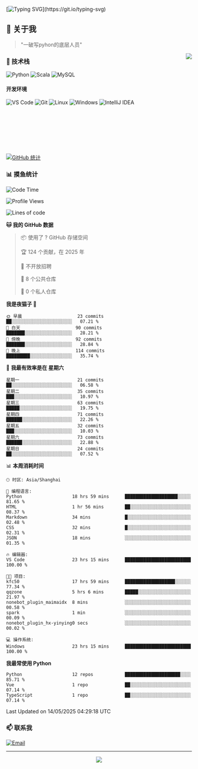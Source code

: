 [![Typing SVG](https://readme-typing-svg.herokuapp.com?font=Fira+Code&pause=1000&color=36BCF7&random=false&width=435&lines=print(%22Hello%2C+World!%22);%23+Welcome+to+my+code+space+%F0%9F%90%8D)](https://git.io/typing-svg)

## 🌟 关于我

> "一破写pyhon的底层人员"

<img align="right" src="https://github-readme-stats.vercel.app/api/top-langs/?username=huanxin996&theme=tokyonight" />

### 🎯 技术栈

![Python](https://img.shields.io/badge/Python-Expert-3776AB?style=for-the-badge&logo=python&logoColor=white)
![Scala](https://img.shields.io/badge/Scala-Expert-DC322F?style=for-the-badge&logo=scala&logoColor=white)
![MySQL](https://img.shields.io/badge/MySQL-Expert-4479A1?style=for-the-badge&logo=mysql&logoColor=white)

#### 开发环境

![VS Code](https://img.shields.io/badge/VS_Code-007ACC?style=for-the-badge&logo=visual-studio-code&logoColor=white)
![Git](https://img.shields.io/badge/Git-F05032?style=for-the-badge&logo=git&logoColor=white)
![Linux](https://img.shields.io/badge/Linux-FCC624?style=for-the-badge&logo=linux&logoColor=black)
![Windows](https://img.shields.io/badge/Windows_11-0078D4?style=for-the-badge&logo=windows11&logoColor=white)
![IntelliJ IDEA](https://img.shields.io/badge/IntelliJ_IDEA-000000?style=for-the-badge&logo=intellij-idea&logoColor=white)

<br/><br/><br/><br/><br/><br/>

  
[![GitHub 统计](https://github-readme-stats.vercel.app/api?username=huanxin996&show_icons=true&theme=tokyonight)](https://github.com/huanxin996)

### 📊 摸鱼统计

<!--START_SECTION:waka-->
![Code Time](http://img.shields.io/badge/Code%20Time-142%20hrs%2016%20mins-blue)

![Profile Views](http://img.shields.io/badge/%E4%B8%AA%E4%BA%BA%E8%B5%84%E6%96%99%E8%A7%82%E7%9C%8B%E6%AC%A1%E6%95%B0-8-blue)

![Lines of code](https://img.shields.io/badge/%E4%BB%8E%E3%80%8CHello%20World%E3%80%8D%E8%B5%B7%E6%88%91%E5%B7%B2%E7%BB%8F%E5%86%99%E4%BA%86-2.5%20million%20%E8%A1%8C%E4%BB%A3%E7%A0%81-blue)

**🐱 我的 GitHub 数据** 

> 📦  使用了 ? GitHub 存储空间 
 > 
> 🏆 124 个贡献，在 2025 年
 > 
> 🚫 不开放招聘
 > 
> 📜 8 个公共仓库 
 > 
> 🔑 0 个私人仓库 
 > 
**我是夜猫子 🦉** 

```text
🌞 早晨                     23 commits          ██░░░░░░░░░░░░░░░░░░░░░░░   07.21 % 
🌆 白天                     90 commits          ███████░░░░░░░░░░░░░░░░░░   28.21 % 
🌃 傍晚                     92 commits          ███████░░░░░░░░░░░░░░░░░░   28.84 % 
🌙 晚上                     114 commits         █████████░░░░░░░░░░░░░░░░   35.74 % 
```
📅 **我最有效率是在 星期六** 

```text
星期一                      21 commits          ██░░░░░░░░░░░░░░░░░░░░░░░   06.58 % 
星期二                      35 commits          ███░░░░░░░░░░░░░░░░░░░░░░   10.97 % 
星期三                      63 commits          █████░░░░░░░░░░░░░░░░░░░░   19.75 % 
星期四                      71 commits          ██████░░░░░░░░░░░░░░░░░░░   22.26 % 
星期五                      32 commits          ███░░░░░░░░░░░░░░░░░░░░░░   10.03 % 
星期六                      73 commits          ██████░░░░░░░░░░░░░░░░░░░   22.88 % 
星期日                      24 commits          ██░░░░░░░░░░░░░░░░░░░░░░░   07.52 % 
```


📊 **本周消耗时间** 

```text
🕑︎ 时区: Asia/Shanghai

💬 编程语言: 
Python                   18 hrs 59 mins      ████████████████████░░░░░   81.65 % 
HTML                     1 hr 56 mins        ██░░░░░░░░░░░░░░░░░░░░░░░   08.37 % 
Markdown                 34 mins             █░░░░░░░░░░░░░░░░░░░░░░░░   02.48 % 
CSS                      32 mins             █░░░░░░░░░░░░░░░░░░░░░░░░   02.31 % 
JSON                     18 mins             ░░░░░░░░░░░░░░░░░░░░░░░░░   01.35 % 

🔥 编辑器: 
VS Code                  23 hrs 15 mins      █████████████████████████   100.00 % 

🐱‍💻 项目: 
kfc50                    17 hrs 59 mins      ███████████████████░░░░░░   77.34 % 
qqzone                   5 hrs 6 mins        █████░░░░░░░░░░░░░░░░░░░░   21.97 % 
nonebot_plugin_maimaidx  8 mins              ░░░░░░░░░░░░░░░░░░░░░░░░░   00.58 % 
spark                    1 min               ░░░░░░░░░░░░░░░░░░░░░░░░░   00.09 % 
nonebot_plugin_hx-yinying0 secs              ░░░░░░░░░░░░░░░░░░░░░░░░░   00.02 % 

💻 操作系统: 
Windows                  23 hrs 15 mins      █████████████████████████   100.00 % 
```

**我最常使用 Python** 

```text
Python                   12 repos            █████████████████████░░░░   85.71 % 
Vue                      1 repo              ██░░░░░░░░░░░░░░░░░░░░░░░   07.14 % 
TypeScript               1 repo              ██░░░░░░░░░░░░░░░░░░░░░░░   07.14 % 
```




 Last Updated on 14/05/2025 04:29:18 UTC
<!--END_SECTION:waka-->

### 📫 联系我

[![Email](https://img.shields.io/badge/Email-D14836?style=for-the-badge&logo=gmail&logoColor=white)](mailto:mc.xiaolang@Foxmail.com)

---

<p align="center">
  <img src="https://profile-counter.glitch.me/huanxin996/count.svg" />
</p>